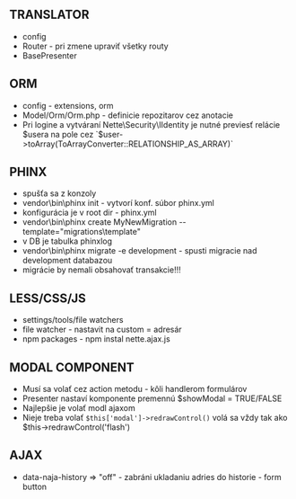 TRANSLATOR
--------------------------------------
- config
- Router - pri zmene upraviť všetky routy
- BasePresenter

ORM
--------------------------------------
- config - extensions, orm
- Model/Orm/Orm.php - definicie repozitarov cez anotacie
- Pri logine a vytváraní Nette\Security\IIdentity 
	je nutné previesť relácie $usera na pole cez `$user->toArray(ToArrayConverter::RELATIONSHIP_AS_ARRAY)`

PHINX
--------------------------------------
- spušťa sa z konzoly
- vendor\bin\phinx init - vytvorí konf. súbor phinx.yml
- konfigurácia je v root dir - phinx.yml
- vendor\bin\phinx create MyNewMigration --template="migrations\template"
- v DB je tabulka phinxlog
- vendor\bin\phinx migrate -e development - spusti migracie nad development databazou
- migrácie by nemali obsahovať transakcie!!! 

LESS/CSS/JS
--------------------------------------
- settings/tools/file watchers
- file watcher - nastavit na custom = adresár
- npm packages - npm instal nette.ajax.js


MODAL COMPONENT
--------------------------------------
- Musí sa volať cez action metodu - kôli handlerom formulárov
- Presenter nastaví komponente premennú $showModal = TRUE/FALSE
- Najlepšie je volať modl ajaxom
- Nieje treba volať `$this['modal']->redrawControl()` 
		volá sa vždy tak ako $this->redrawControl('flash')
		
AJAX
---------------------------------------
- data-naja-history => "off" - zabráni ukladaniu adries do historie - form button